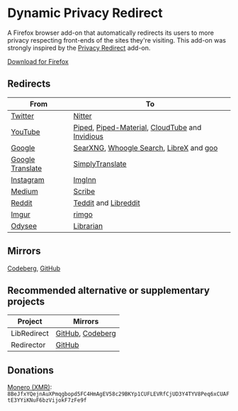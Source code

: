 # Dynamic Privacy Redirect

A Firefox browser add-on that automatically redirects its users to more privacy respecting front-ends of the sites they're visiting.
This add-on was strongly inspired by the [Privacy Redirect](https://github.com/SimonBrazell/privacy-redirect) add-on.

[Download for Firefox](https://addons.mozilla.org/en-US/firefox/addon/dynamic-privacy-redirect/)

## Redirects
|From                                                  |To                                                                                                                                                                                                      |
|------------------------------------------------------|--------------------------------------------------------------------------------------------------------------------------------------------------------------------------------------------------------|
|[Twitter](https://twitter.com)                        | [Nitter](https://github.com/zedeus/nitter)                                                                                                                                                             |
|[YouTube](https://youtube.com)                        | [Piped](https://github.com/TeamPiped/Piped), [Piped-Material](https://github.com/mmjee/Piped-Material), [CloudTube](https://sr.ht/~cadence/tube/) and [Invidious](https://github.com/iv-org/invidious) |
|[Google](https://google.com)                          | [SearXNG](https://github.com/searxng/searxng), [Whoogle Search](https://github.com/benbusby/whoogle-search), [LibreX](https://github.com/hnhx/librex) and [goo](https://search.goo.ne.jp/)             |
|[Google Translate](https://translate.google.com)      | [SimplyTranslate](https://codeberg.org/SimpleWeb/SimplyTranslate-Web)                                                                                                                                  |
|[Instagram](https://instagram.com)                    | [ImgInn](https://imginn.com)                                                                                                                                                                           |
|[Medium](https://medium.com)                          | [Scribe](https://sr.ht/~edwardloveall/Scribe/)                                                                                                                                                         |
|[Reddit](https://reddit.com)                          | [Teddit](https://codeberg.org/teddit/teddit) and [Libreddit](https://github.com/spikecodes/libreddit)                                                                                                  |
|[Imgur](https://imgur.com)                            | [rimgo](https://codeberg.org/video-prize-ranch/rimgo)                                                                                                                                                  |
|[Odysee](https://odysee.com)                          | [Librarian](https://codeberg.org/librarian/librarian)                                                                                                                                                  |

## Mirrors
[Codeberg](https://codeberg.org/PrivacyDev/DPR-addon), [GitHub](https://github.com/PrivacyDevel/DPR-addon)

## Recommended alternative or supplementary projects
|Project          |Mirrors                                                                                                         |
|-----------------|----------------------------------------------------------------------------------------------------------------|
|LibRedirect      |[GitHub](https://github.com/libredirect/libredirect/), [Codeberg](https://codeberg.org/LibRedirect/libredirect) |
|Redirector       |[GitHub](https://github.com/einaregilsson/Redirector)                                                           |

## Donations
[Monero (XMR)](https://www.getmonero.org/): `8BeJfxYQejnAuXPmqgbopd5FC4HmAgEV58c29BKYp1CUFLEVRfCjUD3Y4TYV8Peq6xCUAFtE3YYiKNuF6bzVijokF7zFe9f`

